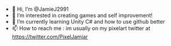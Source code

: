 - 👋 Hi, I’m @JamieJ2991
- 👀 I’m interested in creating games and self improvement!
- 🌱 I’m currently learning Unity C# and how to use github better
- 📫 How to reach me : im usually on my pixelart twitter at https://twitter.com/PixelJamjar

<!---
JamieJ2991/JamieJ2991 is a ✨ special ✨ repository because its `README.md` (this file) appears on your GitHub profile.
You can click the Preview link to take a look at your changes.
--->
